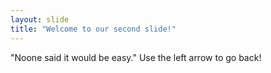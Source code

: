 ```yaml
---
layout: slide
title: "Welcome to our second slide!"
---
```

"Noone said it would be easy."
Use the left arrow to go back!
